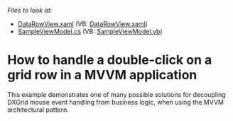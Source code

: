 <!-- default file list -->
*Files to look at*:

* [DataRowView.xaml](./CS/SampleMVVM/DataRowView.xaml) (VB: [DataRowView.xaml](./VB/SampleMVVM/DataRowView.xaml))
* [SampleViewModel.cs](./CS/SampleMVVM/SampleViewModel.cs) (VB: [SampleViewModel.vb](./VB/SampleMVVM/SampleViewModel.vb))
<!-- default file list end -->
# How to handle a double-click on a grid row in a MVVM application


<p>This example demonstrates one of many possible solutions for decoupling DXGrid mouse event handling from business logic, when using the MVVM architectural pattern.</p>

<br/>


